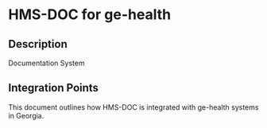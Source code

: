 # HMS-DOC for ge-health

## Description

Documentation System

## Integration Points

This document outlines how HMS-DOC is integrated with ge-health systems in Georgia.
